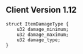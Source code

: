 ## Client Version 1.12

```rust,ignore
struct ItemDamageType {
    u32 damage_minimum;    
    u32 damage_maximum;    
    u32 damage_type;    
}

```
